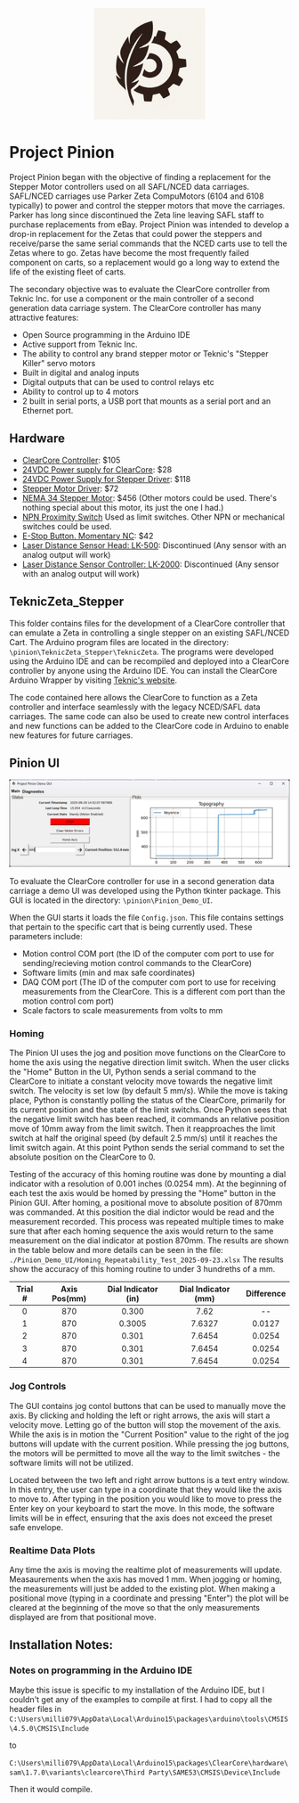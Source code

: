<p align="center">
<img src="PinionProject_Icon.png" alt="drawing" width="200"/>
</p>

# Project Pinion 
Project Pinion began with the objective of finding a replacement for the Stepper Motor controllers used on all SAFL/NCED data carriages. SAFL/NCED carriages use Parker Zeta CompuMotors (6104 and 6108 typically) to power and control the stepper motors that move the carriages. Parker has long since discontinued the Zeta line leaving SAFL staff to purchase replacements from eBay. Project Pinion was intended to develop a drop-in replacement for the Zetas that could power the steppers and receive/parse the same serial commands that the NCED carts use to tell the Zetas where to go. Zetas have become the most frequently failed component on carts, so a replacement would go a long way to extend the life of the existing fleet of carts. 

The secondary objective was to evaluate the ClearCore controller from Teknic Inc. for use a component or the main controller of a second generation data carriage system. The ClearCore controller has many attractive features: 
- Open Source programming in the Arduino IDE
- Active support from Teknic Inc.
- The ability to control any brand stepper motor or Teknic's "Stepper Killer" servo motors
- Built in digital and analog inputs
- Digital outputs that can be used to control relays etc
- Ability to control up to 4 motors
- 2 built in serial ports, a USB port that mounts as a serial port and an Ethernet port.

## Hardware
- [ClearCore Controller](https://teknic.com/products/io-motion-controller/clcr-4-13/): $105
- [24VDC Power supply for ClearCore](https://www.digikey.com/en/products/detail/mean-well-usa-inc/EDR-150-24/7702916?s=N4IgTCBcDaILYFMCGA7A7ggNpgBAgJgE4C0AjAKwAMxYALCALoC%2BQA): $28
- [24VDC Power Supply for Stepper Driver](https://www.automationdirect.com/adc/shopping/catalog/power_products_(electrical)/dc_power_supplies/din_rail_mount/psa-24-480?gad_source=1&gad_campaignid=20953271723&gbraid=0AAAAAD_dnO2VffSUTGvznwPlpUkJoiC-C&gclid=Cj0KCQjwrc7GBhCfARIsAHGcW5Xe-U910Uq-PU4GRA1UxyrAp2Yh0SfC4OmU_1m4hwasY5AI_vxdgxcaAi0OEALw_wcB): $118
- [Stepper Motor Driver](https://www.automationdirect.com/adc/shopping/catalog/motion_control/stepper_systems/stepper_drives/em556s): $72
- [NEMA 34 Stepper Motor](https://kimcontrols.com/n31hrfk-lek-m2-00-p39110.html?srsltid=AfmBOoroYrENgZtK7RUZUiVnYYOtOgPHscDyC-5_ZvKPrmxz_tBVD-cs): $456 (Other motors could be used. There's nothing special about this motor, its just the one I had.)
- [NPN Proximity Switch](https://www.htmsensors.com/iqp2-1202n-b3u2f/?searchid=0&search_query=iqp2-1202n-) Used as limit switches. Other NPN or mechanical switches could be used.
- [E-Stop Button. Momentary NC](https://www.mcmaster.com/7546K23/): $42
- [Laser Distance Sensor Head: LK-500](https://www.keyence.com/products/measure/laser-1d/lk/models/lk-500/?search_dl=1): Discontinued (Any sensor with an analog output will work)
- [Laser Distance Sensor Controller: LK-2000](https://www.keyence.com/products/measure/laser-1d/lk/models/lk-2000/?search_dl=1): Discontinued (Any sensor with an analog output will work)

## TeknicZeta_Stepper
This folder contains files for the development of a ClearCore controller that can emulate a Zeta in controlling a single stepper on an existing SAFL/NCED Cart. The Arduino program files are located in the directory: `\pinion\TeknicZeta_Stepper\TeknicZeta`. The programs were developed using the Arduino IDE and can be recompiled and deployed into a ClearCore controller by anyone using the Arduino IDE. You can install the ClearCore Arduino Wrapper by visiting [Teknic's website](https://teknic.com/products/io-motion-controller/clcr-4-13/).

The code contained here allows the ClearCore to function as a Zeta controller and interface seamlessly with the legacy NCED/SAFL data carriages.  The same code can also be used to create new control interfaces and new functions can be added to the ClearCore code in Arduino to enable new features for future carriages.

## Pinion UI
![Screenshot of Pinion UI](PinionGUI_Screenshot.png "Pinion UI Screenshot")

To evaluate the ClearCore controller for use in a second generation data carriage a demo UI was developed using the Python tkinter package. This GUI is located in the directory: `\pinion\Pinion_Demo_UI`.

When the GUI starts it loads the file `Config.json`. This file contains settings that pertain to the specific cart that is being currently used. These parameters include: 
- Motion control COM port (the ID of the computer com port to use for sending/recieving motion control commands to the ClearCore)
- Software limits (min and max safe coordinates)
- DAQ COM port (The ID of the computer com port to use for receiving measurements from the ClearCore. This is a different com port than the motion control com port)
- Scale factors to scale measurements from volts to mm

### Homing 
The Pinion UI uses the jog and position move functions on the ClearCore to home the axis using the negative direction limit switch. When the user clicks the "Home" Button in the UI, Python sends a serial command to the ClearCore to initiate a constant velocity move towards the negative limit switch.  The velocity is set low (by default 5 mm/s). While the move is taking place, Python is constantly polling the status of the ClearCore, primarily for its current position and the state of the limit switchs. Once Python sees that the negative limit switch has been reached, it commands an relative position move of 10mm away from the limit switch. Then it reapproaches the limit switch at half the original speed (by default 2.5 mm/s) until it reaches the limit switch again. At this point Python sends the serial command to set the absolute position on the ClearCore to 0. 

Testing of the accuracy of this homing routine was done by mounting a dial indicator with a resolution of 0.001 inches (0.0254 mm). At the beginning of each test the axis would be homed by pressing the "Home" button in the Pinion GUI. After homing, a positional move to absolute position of 870mm was commanded. At this position the dial indictor would  be read and the measurement recorded. This process was repeated multiple times to make sure that after each homing sequence the axis would return to the same measurement on the dial indicator at postion 870mm. The results are shown in the table below and more details can be seen in the file: `./Pinion_Demo_UI/Homing_Repeatability_Test_2025-09-23.xlsx` The results show the accuracy of this homing routine to under 3 hundreths of a mm. 

| Trial # | Axis Pos(mm) | Dial Indicator (in) | Dial Indicator (mm) | Difference |
| :-----: | :----------: | :-----------------: | :-----------------: | :--------: |
| 0       | 870          | 0.300               | 7.62                |    --      |
| 1       | 870          | 0.3005              | 7.6327              | 0.0127     |
| 2       | 870          | 0.301               | 7.6454              | 0.0254     |
| 3       | 870          | 0.301               | 7.6454              | 0.0254     |
| 4       | 870          | 0.301               | 7.6454              | 0.0254     |

### Jog Controls
The GUI contains jog contol buttons that can be used to manually move the axis. By clicking and holding the left or right arrows, the axis will start a velocity move. Letting go of the button will stop the movement of the axis. While the axis is in motion the "Current Position" value to the right of the jog buttons will update with the current position. While pressing the jog buttons, the motors will be permitted to move all the way to the limit switches - the software limits will not be utilized. 

Located between the two left and right arrow buttons is a text entry window. In this entry, the user can type in a coordinate that they would like the axis to move to. After typing in the position you would like to move to press the Enter key on your keyboard to start the move. In this mode, the software limits will be in effect, ensuring that the axis does not exceed the preset safe envelope. 

### Realtime Data Plots
Any time the axis is moving the realtime plot of measurements will update. Measaurements when the axis has moved 1 mm. When jogging or homing, the measurements will just be added to the existing plot. When making a positional move (typing in a coordinate and pressing "Enter") the plot will be cleared at the beginning of the move so that the only measurements displayed are from that positional move.


## Installation Notes:
### Notes on programming in the Arduino IDE
Maybe this issue is specific to my installation of the Arduino IDE, but I couldn't get any of the examples to compile at first.  I had to copy all the header files in `C:\Users\milli079\AppData\Local\Arduino15\packages\arduino\tools\CMSIS\4.5.0\CMSIS\Include` 

to 

`C:\Users\milli079\AppData\Local\Arduino15\packages\ClearCore\hardware\sam\1.7.0\variants\clearcore\Third Party\SAME53\CMSIS\Device\Include`  

Then it would compile.